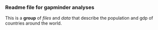 
### Readme file for gapminder analyses

This is a **group** of *files* and *data* that describe the population and gdp of countries around the world. 
